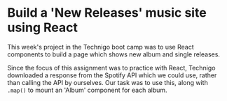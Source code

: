 # Build a 'New Releases' music site using React

This week's project in the Technigo boot camp was to use React components to build a page which shows new album and single releases.

Since the focus of this assignment was to practice with React, Technigo downloaded a response from the Spotify API which we could use, rather than calling the API by ourselves. Our task was to use this, along with `.map()` to mount an 'Album' component for each album.
